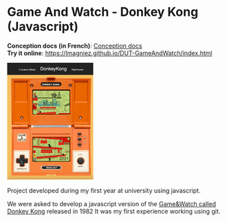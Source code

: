 # Game And Watch - Donkey Kong (Javascript)

**Conception docs (in French)**: [Conception docs](ressources/conception.md)  
**Try it online**: https://lmagniez.github.io/DUT-GameAndWatch/index.html

<img width=200 src="ressources/img/dk.png">

Project developed during my first year at university using javascript.

We were asked to develop a javascript version of the [Game&Watch called Donkey Kong](https://en.wikipedia.org/wiki/List_of_LCD_games_featuring_Mario#Donkey_Kong) released in 1982
It was my first experience working using git.


